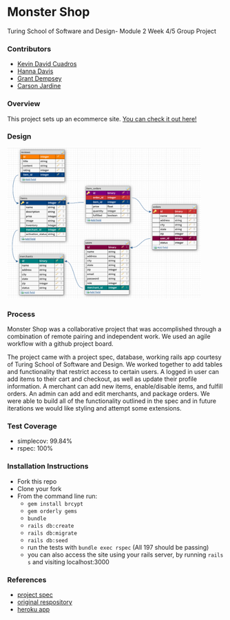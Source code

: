 # Monster Shop
Turing School of Software and Design- Module 2 Week 4/5 Group Project

### Contributors
- [Kevin David Cuadros](https://github.com/kevxo)
- [Hanna Davis](https://github.com/Oxalisviolacea)
- [Grant Dempsey](https://github.com/GDemps)
- [Carson Jardine](https://github.com/carson-jardine)

### Overview
This project sets up an ecommerce site. [You can check it out here!](https://agile-temple-04253.herokuapp.com/)

### Design
<img src="https://github.com/GDemps/monster_shop_2005/blob/main/monster_shop_db_visual.png" width="450" height="350">

### Process
Monster Shop was a collaborative project that was accomplished through a combination of remote pairing and independent work. We used an agile workflow with a github project board. 

The project came with a project spec, database, working rails app courtesy of Turing School of Software and Design. We worked together to add tables and functionality that restrict access to certain users. A logged in user can add items to their cart and checkout, as well as update their profile information. A merchant can add new items, enable/disable items, and fulfill orders. An admin can add and edit merchants, and package orders. We were able to build all of the functionality outlined in the spec and in future iterations we would like styling and attempt some extensions.

### Test Coverage
- simplecov: 99.84%
- rspec: 100%

### Installation Instructions
- Fork this repo
- Clone your fork
- From the command line run: 
    - `gem install brcypt`
    - `gem orderly gems`
    - `bundle`
    - `rails db:create`
    - `rails db:migrate`
    - `rails db:seed`
    - run the tests with `bundle exec rspec` (All 197 should be passing)
    - you can also access the site using your rails server, by running `rails s` and visiting localhost:3000

### References
- [project spec](https://github.com/turingschool-examples/monster_shop_2005/blob/main/README.md)
- [original respository](https://github.com/turingschool-examples/monster_shop_2005)
- [heroku app](https://agile-temple-04253.herokuapp.com/)


